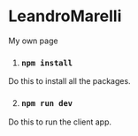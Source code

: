 # LeandroMarelli
My own page


1. ### `npm install`
  Do this to install all the packages.
  
2. ### `npm run dev`
  Do this to run the client app.
